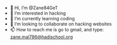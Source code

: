 - 👋 Hi, I’m @Zane84GeT
- 👀 I’m interested in hacking
- 🌱 I’m currently learning coding
- 💞 I’m looking to collaborate on hacking websites
- 📫 How to reach me is go to gmail, and type: zane.mal786@hadischool.org

<!---
Zane84GeT/Zane84GeT is a ✨ special ✨ repository because its `README.md` (this file) appears on your GitHub profile.
You can click the Preview link to take a look at your changes.
--->
